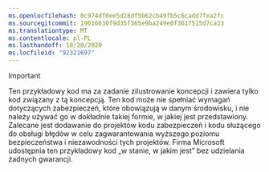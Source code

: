 ```yaml
---
ms.openlocfilehash: 0c974df0ee5d28df5b62cb49fb5c6cadd7fea2fc
ms.sourcegitcommit: 19016630f9d35f365e9ba249e0f3617515d7ca33
ms.translationtype: MT
ms.contentlocale: pl-PL
ms.lasthandoff: 10/20/2020
ms.locfileid: "92321697"
---
```

> [!IMPORTANT]
> Ten przykładowy kod ma za zadanie zilustrowanie koncepcji i zawiera tylko kod związany z tą koncepcją. Ten kod może nie spełniać wymagań dotyczących zabezpieczeń, które obowiązują w danym środowisku, i nie należy używać go w dokładnie takiej formie, w jakiej jest przedstawiony. Zalecane jest dodawanie do projektów kodu zabezpieczeń i kodu służącego do obsługi błędów w celu zagwarantowania wyższego poziomu bezpieczeństwa i niezawodności tych projektów. Firma Microsoft udostępnia ten przykładowy kod „w stanie, w jakim jest” bez udzielania żadnych gwarancji.
